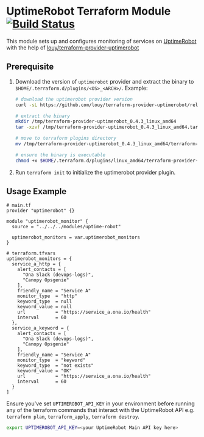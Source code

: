# UptimeRobot Terraform Module [![Build Status](https://github.com/onaio/terraform-module-uptimerobot/workflows/CI/badge.svg)](https://github.com/onaio/terraform-module-uptimerobot/actions?query=workflow%3ACI)

This module sets up and configures monitoring of services on [UptimeRobot](https://uptimerobot.com) with the help of [louy/terraform-provider-uptimerobot](https://github.com/louy/terraform-provider-uptimerobot)

## Prerequisite

1. Download the version of `uptimerobot` provider and extract the binary to `$HOME/.terraform.d/plugins/<OS>_<ARCH>/`. Example:

    ```bash
    # download the uptimerobot provider version
    curl -sL https://github.com/louy/terraform-provider-uptimerobot/releases/download/v0.4.3/terraform-provider-uptimerobot_0.4.3_linux_amd64.tar.gz --output /tmp/terraform-provider-uptimerobot_0.4.3_linux_amd64.tar.gz

    # extract the binary
    mkdir /tmp/terraform-provider-uptimerobot_0.4.3_linux_amd64
    tar -xzvf /tmp/terraform-provider-uptimerobot_0.4.3_linux_amd64.tar.gz -C /tmp/terraform-provider-uptimerobot_0.4.3_linux_amd64/

    # move to terraform plugins directory
    mv /tmp/terraform-provider-uptimerobot_0.4.3_linux_amd64/terraform-provider-uptimerobot $HOME/.terraform.d/plugins/linux_amd64/terraform-provider-uptimerobot_v0.4.3

    # ensure the binary is executable
    chmod +x $HOME/.terraform.d/plugins/linux_amd64/terraform-provider-uptimerobot_v0.4.3
    ```

1. Run `terraform init` to initialize the uptimerobot provider plugin.

## Usage Example

```hcl
# main.tf
provider "uptimerobot" {}

module "uptimerobot_monitor" {
  source = "../../../modules/uptime-robot"

  uptimerobot_monitors = var.uptimerobot_monitors
}

# terraform.tfvars
uptimerobot_monitors = {
  service_a_http = {
    alert_contacts = [
      "Ona Slack (devops-logs)",
      "Canopy Opsgenie"
    ],
    friendly_name = "Service A"
    monitor_type  = "http"
    keyword_type  = null
    keyword_value = null
    url           = "https://service_a.ona.io/health"
    interval      = 60
  },
  service_a_keyword = {
    alert_contacts = [
      "Ona Slack (devops-logs)",
      "Canopy Opsgenie"
    ],
    friendly_name = "Service A"
    monitor_type  = "keyword"
    keyword_type  = "not exists"
    keyword_value = "OK"
    url           = "https://service_a.ona.io/health"
    interval      = 60
  }
]
```

Ensure you've set `UPTIMEROBOT_API_KEY` in your environment before running any of the terraform commands that interact with the UptimeRobot API e.g. `terraform plan`, `terraform_apply`, `terraform destroy`.

```bash
export UPTIMEROBOT_API_KEY=<your UptimeRobot Main API key here>
```
